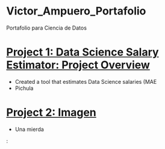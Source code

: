# Victor_Ampuero_Portafolio
Portafolio para Ciencia de Datos

# [Project 1: Data Science Salary Estimator: Project Overview](https://github.com/PlayingNumbers/ds_salary_proj)
* Created a tool that estimates Data Science salaries (MAE 
* Pichula

# [Project 2: Imagen](https://github.com/PlayingNumbers/ball_image_classifier)

* Una mierda

:[](https://github.com/Victor-Ampuero/Victor_Ampuero_Portafolio/blob/main/images/Dashboard%20Power%20BI.jpeg)
